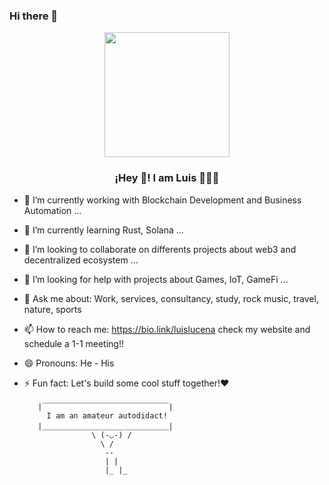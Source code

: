 ### Hi there 👋



<p align="center" width="300">
   <img align="center" width="200" src="https://drive.google.com/file/d/1FsFlQMjhp-ygWDOtEEdJb2PAuu0bOXbX/view?usp=sharing" />
   <h3 align="center">¡Hey 👋! I am Luis 👨🏻‍💻</h3>
</p>




- 🔭 I’m currently working with Blockchain Development and Business Automation ...
- 🌱 I’m currently learning Rust, Solana ...
- 👯 I’m looking to collaborate on differents projects about web3 and decentralized ecosystem ...
- 🤔 I’m looking for help with projects about Games, IoT, GameFi ...
- 💬 Ask me about: Work, services, consultancy, study, rock music, travel, nature, sports
- 📫 How to reach me: https://bio.link/luislucena check my website and schedule a 1-1 meeting!!
- 😄 Pronouns: He - His
- ⚡ Fun fact: Let's build some cool stuff together!❤️


         |￣￣￣￣￣￣￣￣￣￣￣￣￣￣￣￣￣|
           I am an amateur autodidact!
         |＿＿＿＿＿＿＿＿＿＿＿＿＿＿＿＿＿|
                     \ (-◡-) / 
                       \ / 
                        --
                        | |
                        |_ |_
